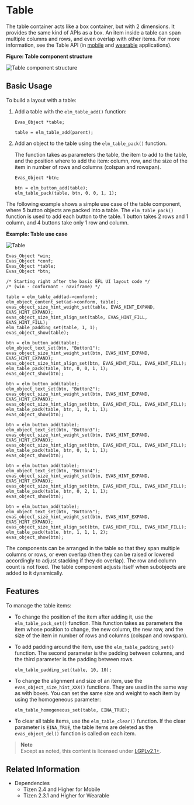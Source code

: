 # Table

The table container acts like a box container, but with 2 dimensions. It provides the same kind of APIs as a box. An item inside a table can span multiple columns and rows, and even overlap with other items. For more information, see the Table API (in [mobile](../../../api/mobile/latest/group__Elm__Table.html) and [wearable](../../../api/wearable/latest/group__Elm__Table.html) applications).

**Figure: Table component structure**

![Table component structure](./media/table.png)

## Basic Usage

To build a layout with a table:

1. Add a table with the `elm_table_add()` function:

   ```
   Evas_Object *table;

   table = elm_table_add(parent);
   ```

2. Add an object to the table using the `elm_table_pack()` function.

   The function takes as parameters the table, the item to add to the table, and the position where to add the item: column, row, and the size of the item in number of rows and columns (colspan and rowspan).

   ```
   Evas_Object *btn;

   btn = elm_button_add(table);
   elm_table_pack(table, btn, 0, 0, 1, 1);
   ```

The following example shows a simple use case of the table component, where 5 button objects are packed into a table. The `elm_table_pack()` function is used to add each button to the table. 1 button takes 2 rows and 1 column, and 4 buttons take only 1 row and column.

**Example: Table use case**

 ![Table](./media/table1.png)

```
Evas_Object *win;
Evas_Object *conf;
Evas_Object *table;
Evas_Object *btn;

/* Starting right after the basic EFL UI layout code */
/* (win - conformant - naviframe) */

table = elm_table_add(ad->conform);
elm_object_content_set(ad->conform, table);
evas_object_size_hint_weight_set(table, EVAS_HINT_EXPAND, EVAS_HINT_EXPAND);
evas_object_size_hint_align_set(table, EVAS_HINT_FILL, EVAS_HINT_FILL);
elm_table_padding_set(table, 1, 1);
evas_object_show(table);

btn = elm_button_add(table);
elm_object_text_set(btn, "Button1");
evas_object_size_hint_weight_set(btn, EVAS_HINT_EXPAND, EVAS_HINT_EXPAND);
evas_object_size_hint_align_set(btn, EVAS_HINT_FILL, EVAS_HINT_FILL);
elm_table_pack(table, btn, 0, 0, 1, 1);
evas_object_show(btn);

btn = elm_button_add(table);
elm_object_text_set(btn, "Button2");
evas_object_size_hint_weight_set(btn, EVAS_HINT_EXPAND, EVAS_HINT_EXPAND);
evas_object_size_hint_align_set(btn, EVAS_HINT_FILL, EVAS_HINT_FILL);
elm_table_pack(table, btn, 1, 0, 1, 1);
evas_object_show(btn);

btn = elm_button_add(table);
elm_object_text_set(btn, "Button3");
evas_object_size_hint_weight_set(btn, EVAS_HINT_EXPAND, EVAS_HINT_EXPAND);
evas_object_size_hint_align_set(btn, EVAS_HINT_FILL, EVAS_HINT_FILL);
elm_table_pack(table, btn, 0, 1, 1, 1);
evas_object_show(btn);

btn = elm_button_add(table);
elm_object_text_set(btn, "Button4");
evas_object_size_hint_weight_set(btn, EVAS_HINT_EXPAND, EVAS_HINT_EXPAND);
evas_object_size_hint_align_set(btn, EVAS_HINT_FILL, EVAS_HINT_FILL);
elm_table_pack(table, btn, 0, 2, 1, 1);
evas_object_show(btn);

btn = elm_button_add(table);
elm_object_text_set(btn, "Button5");
evas_object_size_hint_weight_set(btn, EVAS_HINT_EXPAND, EVAS_HINT_EXPAND);
evas_object_size_hint_align_set(btn, EVAS_HINT_FILL, EVAS_HINT_FILL);
elm_table_pack(table, btn, 1, 1, 1, 2);
evas_object_show(btn);
```

The components can be arranged in the table so that they span multiple columns or rows, or even overlap (then they can be raised or lowered accordingly to adjust stacking if they do overlap). The row and column count is not fixed. The table component adjusts itself when subobjects are added to it dynamically.

## Features

To manage the table items:

- To change the position of the item after adding it, use the `elm_table_pack_set()` function. This function takes as parameters the item whose position to change, the new column, the new row, and the size of the item in number of rows and columns (colspan and rowspan).

- To add padding around the item, use the `elm_table_padding_set()` function. The second parameter is the padding between columns, and the third parameter is the padding between rows.

  ```
  elm_table_padding_set(table, 10, 10);

  ```

- To change the alignment and size of an item, use the `evas_object_size_hint_XXX()` functions. They are used in the same way as with boxes. You can set the same size and weight to each item by using the homogeneous parameter:

  ```
  elm_table_homogeneous_set(table, EINA_TRUE);

  ```

- To clear all table items, use the `elm_table_clear()` function. If the clear parameter is `EINA_TRUE`, the table items are deleted as the `evas_object_del()` function is called on each item.

> **Note**  
> Except as noted, this content is licensed under [LGPLv2.1+](http://opensource.org/licenses/LGPL-2.1).

## Related Information
- Dependencies
  - Tizen 2.4 and Higher for Mobile
  - Tizen 2.3.1 and Higher for Wearable
